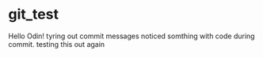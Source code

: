 # git_test

Hello Odin!
tyring out commit messages
noticed somthing with code during commit. testing this out again